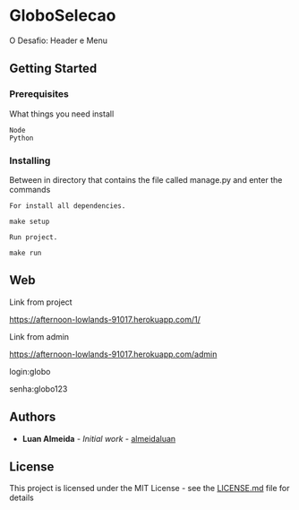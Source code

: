 # GloboSelecao

O Desafio: Header e Menu

## Getting Started

### Prerequisites

What things you need install

```
Node
Python
```

### Installing


Between in directory that contains the file called manage.py and enter the commands

```
For install all dependencies.

make setup

Run project.

make run

```


## Web

Link from project

https://afternoon-lowlands-91017.herokuapp.com/1/

Link from admin

https://afternoon-lowlands-91017.herokuapp.com/admin

login:globo

senha:globo123




## Authors

* **Luan Almeida** - *Initial work* - [almeidaluan](https://github.com/almeidaluan)



## License

This project is licensed under the MIT License - see the [LICENSE.md](LICENSE.md) file for details
